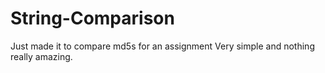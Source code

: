 # String-Comparison
Just made it to compare md5s for an assignment
Very simple and nothing really amazing. 

